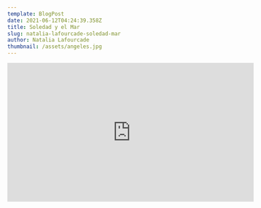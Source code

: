 ```yaml
---
template: BlogPost
date: 2021-06-12T04:24:39.358Z
title: Soledad y el Mar
slug: natalia-lafourcade-soledad-mar
author: Natalia Lafourcade
thumbnail: /assets/angeles.jpg
---
```

<iframe width="560" height="315" src="https://www.youtube.com/embed/gd4jntP0tco" frameborder="0" allow="accelerometer; autoplay; encrypted-media; gyroscope; picture-in-picture" allowfullscreen></iframe>